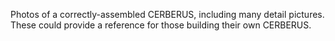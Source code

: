 Photos of a correctly-assembled CERBERUS, including many detail pictures. These could provide a reference for those building their own CERBERUS.
